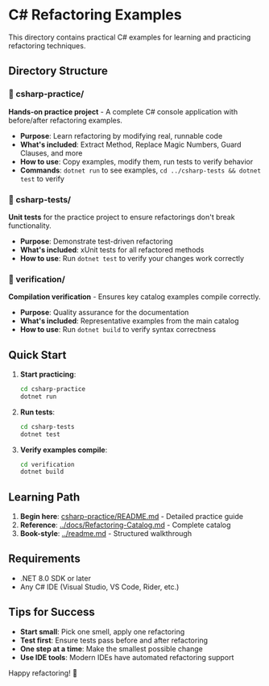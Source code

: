 # C# Refactoring Examples

This directory contains practical C# examples for learning and practicing refactoring techniques.

## Directory Structure

### 📁 csharp-practice/
**Hands-on practice project** - A complete C# console application with before/after refactoring examples.

- **Purpose**: Learn refactoring by modifying real, runnable code
- **What's included**: Extract Method, Replace Magic Numbers, Guard Clauses, and more
- **How to use**: Copy examples, modify them, run tests to verify behavior
- **Commands**: `dotnet run` to see examples, `cd ../csharp-tests && dotnet test` to verify

### 📁 csharp-tests/
**Unit tests** for the practice project to ensure refactorings don't break functionality.

- **Purpose**: Demonstrate test-driven refactoring
- **What's included**: xUnit tests for all refactored methods
- **How to use**: Run `dotnet test` to verify your changes work correctly

### 📁 verification/
**Compilation verification** - Ensures key catalog examples compile correctly.

- **Purpose**: Quality assurance for the documentation
- **What's included**: Representative examples from the main catalog
- **How to use**: Run `dotnet build` to verify syntax correctness

## Quick Start

1. **Start practicing**:
   ```bash
   cd csharp-practice
   dotnet run
   ```

2. **Run tests**:
   ```bash
   cd csharp-tests
   dotnet test
   ```

3. **Verify examples compile**:
   ```bash
   cd verification
   dotnet build
   ```

## Learning Path

1. **Begin here**: [csharp-practice/README.md](csharp-practice/README.md) - Detailed practice guide
2. **Reference**: [../docs/Refactoring-Catalog.md](../docs/Refactoring-Catalog.md) - Complete catalog
3. **Book-style**: [../readme.md](../readme.md) - Structured walkthrough

## Requirements

- .NET 8.0 SDK or later
- Any C# IDE (Visual Studio, VS Code, Rider, etc.)

## Tips for Success

- **Start small**: Pick one smell, apply one refactoring
- **Test first**: Ensure tests pass before and after refactoring
- **One step at a time**: Make the smallest possible change
- **Use IDE tools**: Modern IDEs have automated refactoring support

Happy refactoring! 🔧
